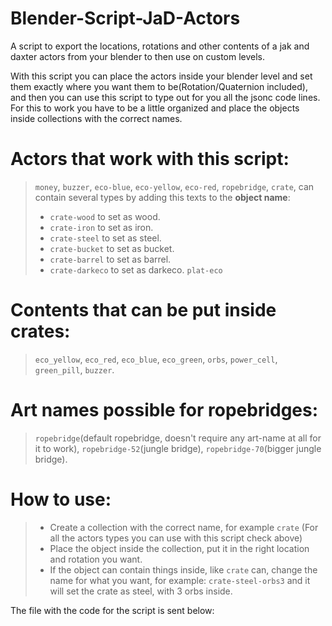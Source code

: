 # Blender-Script-JaD-Actors
A script to export the locations, rotations and other contents of a jak and daxter actors from your blender to then use on custom levels.

With this script you can place the actors inside your blender level and set them exactly where you want them to be(Rotation/Quaternion included), and then you can use this script to type out for you all the jsonc code lines.
For this to work you have to be a little organized and place the objects inside collections with the correct names.

# Actors that work with this script:
> `money`,
> `buzzer`,
> `eco-blue`, `eco-yellow`, `eco-red`,
> `ropebridge`,
> `crate`, can contain several types by adding this texts to the **object name**:
> - `crate-wood` to set as wood.
> - `crate-iron` to set as iron.
> - `crate-steel` to set as steel.
> - `crate-bucket` to set as bucket.
> - `crate-barrel` to set as barrel.
> - `crate-darkeco` to set as darkeco.
> `plat-eco`

# Contents that can be put inside crates:
> `eco_yellow`, `eco_red`, `eco_blue`, `eco_green`, `orbs`, `power_cell`, `green_pill`, `buzzer`.

# Art names possible for ropebridges:
> `ropebridge`(default ropebridge, doesn't require any art-name at all for it to work), 
> `ropebridge-52`(jungle bridge), `ropebridge-70`(bigger jungle bridge).

# How to use:
> - Create a collection with the correct name, for example `crate` (For all the actors types you can use with this script check above)
> - Place the object inside the collection, put it in the right location and rotation you want.
> - If the object can contain things inside, like `crate` can, change the name for what you want, for example: `crate-steel-orbs3` and it will set the crate as steel, with 3 orbs inside.

The file with the code for the script is sent below:
